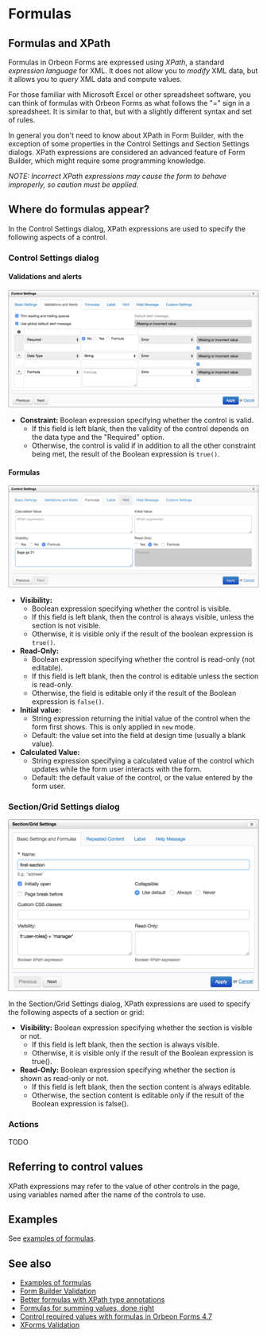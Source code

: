 # Formulas

## Formulas and XPath

Formulas in Orbeon Forms are expressed using *XPath*, a standard _expression language_ for XML. It does not allow you to _modify_ XML data, but it allows you to _query_ XML data and compute values.

For those familiar with Microsoft Excel or other spreadsheet software, you can think of formulas with Orbeon Forms as what follows the "=" sign in a spreadsheet. It is similar to that, but with a slightly different syntax and set of rules. 

In general you don't need to know about XPath in Form Builder, with the exception of some properties in the Control Settings and Section Settings dialogs. XPath expressions are considered an advanced feature of Form Builder, which might require some programming knowledge.

*NOTE: Incorrect XPath expressions may cause the form to behave improperly, so caution must be applied.*

## Where do formulas appear?

In the Control Settings dialog, XPath expressions are used to specify the following aspects of a control.

### Control Settings dialog

#### Validations and alerts

![Validations](images/control-settings-validations.png)

* **Constraint:** Boolean expression specifying whether the control is valid.
    * If this field is left blank, then the validity of the control depends on the data type and the "Required" option.
    * Otherwise, the control is valid if in addition to all the other constraint being met, the result of the Boolean expression is `true()`.

#### Formulas

![Formulas](images/control-settings-formulas.png)

- **Visibility:** 
    - Boolean expression specifying whether the control is visible.
    - If this field is left blank, then the control is always visible, unless the section is not visible.
    - Otherwise, it is visible only if the result of the boolean expression is `true()`.
- **Read-Only:** 
    - Boolean expression specifying whether the control is read-only (not editable).
    - If this field is left blank, then the control is editable unless the section is read-only.
    - Otherwise, the field is editable only if the result of the Boolean expression is `false()`.
- **Initial value:** 
    - String expression returning the initial value of the control when the form first shows. This is only applied in `new` mode.
    - Default: the value set into the field at design time (usually a blank value).
- **Calculated Value:** 
    - String expression specifying a calculated value of the control which updates while the form user interacts with the form.
    - Default: the default value of the control, or the value entered by the form user.

### Section/Grid Settings dialog

![Basic Settings and Formulas](images/section-settings.png)

In the Section/Grid Settings dialog, XPath expressions are used to specify the following aspects of a section or grid:

* **Visibility:** Boolean expression specifying whether the section is visible or not.
    * If this field is left blank, then the section is always visible.
    * Otherwise, it is visible only if the result of the Boolean expression is true().
* **Read-Only:** Boolean expression specifying whether the section is shown as read-only or not.
    * If this field is left blank, then the section content is always editable.
    * Otherwise, the section content is editable only if the result of the Boolean expression is false().

### Actions

TODO

## Referring to control values

XPath expressions may refer to the value of other controls in the page, using variables named after the name of the controls to use.

## Examples

See [examples of formulas](formulas-examples.md).

## See also

- [Examples of formulas](formulas-examples.md)
- [Form Builder Validation](validation.md)
- [Better formulas with XPath type annotations](https://blog.orbeon.com/2013/01/better-formulas-with-xpath-type.html)
- [Formulas for summing values, done right](https://blog.orbeon.com/2013/08/formulas-for-summing-values-done-right.html)
- [Control required values with formulas in Orbeon Forms 4.7](https://blog.orbeon.com/2014/09/control-required-values-with-formulas.html)
- [XForms Validation](../xforms/validation.md)
